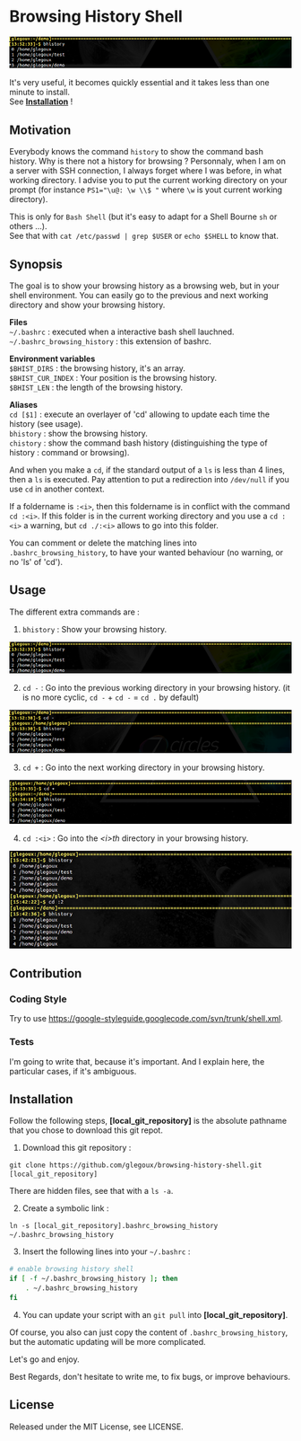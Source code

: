 # Browsing History Shell

![alt text][bhistory]

It's very useful, it becomes quickly essential and it takes less than one minute to install.  
See **[Installation](https://github.com/glegoux/browsing-history-shell/blob/master/README.md#installation)** !

## Motivation

Everybody knows the command `history` to show the command bash history. Why is there not a history for browsing ? Personnaly, when I am on a server with SSH connection, I always forget where I was before, in what working directory. I advise you to put the current working directory on your prompt (for instance `PS1="\u@: \w \\$ "` where `\w` is yout current working directory).

This is only for `Bash Shell` (but it's easy to adapt for a Shell Bourne `sh` or others ...).  
See that with `cat /etc/passwd | grep $USER` or `echo $SHELL` to know that.

## Synopsis

The goal is to show your browsing history as a browsing web, but in your shell environment. You can easily go to the previous and next working directory and show your browsing history.   
  
**Files**   
  `~/.bashrc` : executed when a interactive bash shell lauchned.  
  `~/.bashrc_browsing_history` : this extension of bashrc.  
  
**Environment variables**  
  `$BHIST_DIRS` : the browsing history, it's an array.  
  `$BHIST_CUR_INDEX` : Your position is the browsing history.  
  `$BHIST_LEN` : the length of the browsing history.
  
**Aliases**  
  `cd [$1]`  : execute an overlayer of 'cd' allowing to update each time the history (see usage).   
  `bhistory` : show the browsing history.  
  `chistory` : show the command bash history (distinguishing the type of history : command or browsing).  
  
And when you make a `cd`, if the standard output of a `ls` is less than 4 lines, then a `ls` is executed. Pay attention to put a redirection into `/dev/null` if you use `cd` in another context. 
  
If a foldername is `:<i>`, then this foldername is in conflict with the command `cd :<i>`. If this folder is in the current working directory and you use a `cd :<i>` a warning, but `cd ./:<i>` allows to go into this folder.
  
You can comment or delete the matching lines into `.bashrc_browsing_history`, to have your wanted behaviour (no warning, or no 'ls' of 'cd').
  
## Usage

The different extra commands are :

1) `bhistory` : Show your browsing history.

![alt text][bhistory]

2) `cd -` : Go into the previous working directory in your browsing history.
            (it is no more cyclic, `cd -` + `cd -` = `cd .` by default) 

![alt text][cdprevious]

3) `cd +` : Go into the next working directory in your browsing history.

![alt text][cdnext]

4) `cd :<i>` : Go into the *\<i\>th* directory in your browsing history.

![alt text][cdhistory]

## Contribution

### Coding Style

Try to use https://google-styleguide.googlecode.com/svn/trunk/shell.xml.

### Tests

I'm going to write that, because it's important. And I explain here, the particular cases, if it's ambiguous.

## Installation

Follow the following steps, **[local_git_repository]** is the absolute pathname that you chose to download this git repot.

1) Download this git repository :

```
git clone https://github.com/glegoux/browsing-history-shell.git [local_git_repository]
```

There are hidden files, see that with a `ls -a`.

2) Create a symbolic link :

```
ln -s [local_git_repository].bashrc_browsing_history ~/.bashrc_browsing_history
```

3) Insert the following lines into your `~/.bashrc` :

```bash
# enable browsing history shell
if [ -f ~/.bashrc_browsing_history ]; then
    . ~/.bashrc_browsing_history
fi
```

4) You can update your script with an `git pull` into **[local_git_repository]**.

Of course, you also can just copy the content of `.bashrc_browsing_history`, but the automatic updating will be more complicated. 

Let's go and enjoy.

Best Regards, don't hesitate to write me, to fix bugs, or improve behaviours.

## License 

Released under the MIT License, see LICENSE.

[bhistory]: https://github.com/glegoux/browsing-history-shell/blob/master/bhistory.png "bhistory"
[cdprevious]: https://github.com/glegoux/browsing-history-shell/blob/master/cdprevious.png "cdprevious"
[cdnext]: https://github.com/glegoux/browsing-history-shell/blob/master/cdnext.png "cdnext"
[cdhistory]: https://github.com/glegoux/browsing-history-shell/blob/master/cdhistory.png "cdhistory"

